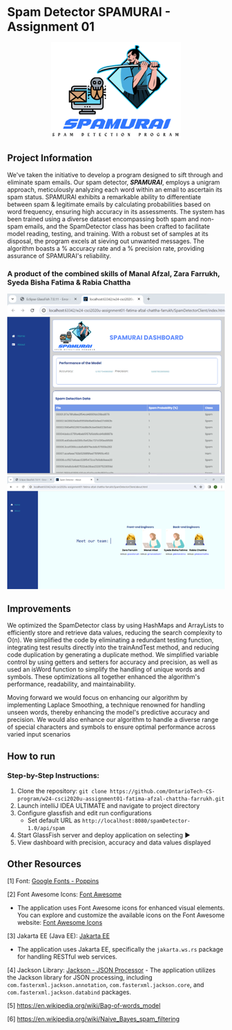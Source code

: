 # Spam Detector SPAMURAI - Assignment 01
<p align="center">
  <img src="SpamDetectorClient/img/spamurai.png" alt="Spamurai Logo" width="300">
</p>

## Project Information
We've taken the initiative to develop a program designed to sift through and eliminate spam emails. Our spam detector, <b><i>SPAMURAI</i></b>, employs a unigram approach, meticulously analyzing each word within an email to ascertain its spam status. SPAMURAI exhibits a remarkable ability to differentiate between spam & legitimate emails by calculating probabilities based on word frequency, ensuring high accuracy in its assessments. The system has been trained using a diverse dataset encompassing both spam and non-spam emails, and the SpamDetector class has been crafted to facilitate model reading, testing, and training. With a robust set of samples at its disposal, the program excels at sieving out unwanted messages. The algorithm boasts a % accuracy rate and a % precision rate, providing assurance of SPAMURAI's reliability.
### A product of the combined skills of Manal Afzal, Zara Farrukh, Syeda Bisha Fatima & Rabia Chattha
<p align="center">
   <img src="Spamurai_navBar.png" alt="Spamurai Working Interface" width="600">
  <img src="Spamurai_About.png" alt="Spamurai Working Interface" width="600">
</p>

## Improvements
We optimized the SpamDetector class by using HashMaps and ArrayLists to efficiently store and retrieve data values, reducing the search complexity to O(n). We simplified the code by eliminating a redundant testing function, integrating test results directly into the trainAndTest method, and reducing code duplication by generating a duplicate method. We simplified variable control by using getters and setters for accuracy and precision, as well as used an isWord function to simplify the handling of unique words and symbols. These optimizations all together enhanced the algorithm's performance, readability, and maintainability.

Moving forward we would focus on enhancing our algorithm by implementing Laplace Smoothing, a technique renowned for handling unseen words, thereby enhancing the model's predictive accuracy and precision. We would also enhance our algorithm to handle a diverse range of special characters and symbols to ensure optimal performance across varied input scenarios

## How to run
### Step-by-Step Instructions:

1. Clone the repository: `git clone https://github.com/OntarioTech-CS-program/w24-csci2020u-assignment01-fatima-afzal-chattha-farrukh.git`
2. Launch intelliJ IDEA ULTIMATE and navigate to project directory 
3. Configure glassfish and edit run configurations
   - Set default URL as `http://localhost:8080/spamDetector-1.0/api/spam`
4. Start GlassFish server and deploy application on selecting ▶
5. View dashboard with precision, accuracy and data values displayed 
## Other Resources
[1] Font: [Google Fonts - Poppins](https://fonts.google.com/specimen/Poppins)

[2] Font Awesome Icons: [Font Awesome](https://fontawesome.com/)
  - The application uses Font Awesome icons for enhanced visual elements. You can explore and customize the available icons on the Font Awesome website: [Font Awesome Icons](https://fontawesome.com/icons)

[3]  Jakarta EE (Java EE): [Jakarta EE](https://jakarta.ee/)
   - The application uses Jakarta EE, specifically the `jakarta.ws.rs` package for handling RESTful web services.

[4] Jackson Library: [Jackson - JSON Processor](https://github.com/FasterXML/jackson)
    - The application utilizes the Jackson library for JSON processing, including `com.fasterxml.jackson.annotation`, `com.fasterxml.jackson.core`, and `com.fasterxml.jackson.databind` packages.
    
[5] https://en.wikipedia.org/wiki/Bag-of-words_model 

[6] https://en.wikipedia.org/wiki/Naive_Bayes_spam_filtering 
